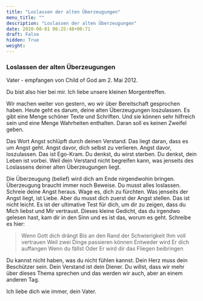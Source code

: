 ```yaml
---
title: "Loslassen der alten Überzeugungen"
menu_title: ""
description: "Loslassen der alten Überzeugungen"
date: 2020-08-01 06:25:48+00:71
draft: False
hidden: True
weight:
---
```

### Loslassen der alten Überzeugungen

Vater - empfangen von Child of God am 2. Mai 2012.

Du bist also hier bei mir. Ich liebe unsere kleinen Morgentreffen.

Wir machen weiter von gestern, wo wir über Bereitschaft gesprochen haben. Heute geht es darum, deine alten Überzeugungen loszulassen. Es gibt eine Menge schöner Texte und Schriften. Und sie können sehr hilfreich sein und eine Menge Wahrheiten enthalten. Daran soll es keinen Zweifel geben.

Das Wort Angst schlüpft durch deinen Verstand. Das liegt daran, dass es um Angst geht. Angst davor, dich selbst zu verlieren. Angst davor, loszulassen. Das ist Ego-Kram. Du denkst, du wirst sterben. Du denkst, dein Leben ist vorbei. Weil dein Verstand nicht begreifen kann, was jenseits des Loslassens deiner alten Überzeugungen liegt.

Die Überzeugung (belief) wird dich am Ende nirgendwohin bringen. Überzeugung braucht immer noch Beweise. Du musst alles loslassen. Schreie deine Angst heraus. Wage es, dich zu fürchten. Was jenseits der Angst liegt, ist Liebe. Aber du musst dich zuerst der Angst stellen. Das ist nicht leicht. Es ist der ultimative Test für dich, um dir zu zeigen, dass du Mich liebst und Mir vertraust. Dieses kleine Gedicht, das du irgendwo gelesen hast, kam dir in den Sinn und es ist das, worum es geht. Schreibe es hier:

> Wenn Gott dich drängt
Bis an den Rand der Schwierigkeit
Ihm voll vertrauen
Weil zwei Dinge passieren können
Entweder wird Er dich auffangen
Wenn du fällst
Oder Er wird dir das Fliegen beibringen

Du kannst nicht haben, was du nicht fühlen kannst. Dein Herz muss dein Beschützer sein. Dein Verstand ist dein Diener. Du willst, dass wir mehr über dieses Thema sprechen und das werden wir auch, aber an einem anderen Tag.

Ich liebe dich wie immer, dein Vater.
